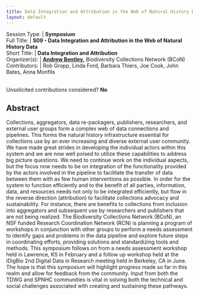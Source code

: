 ```yaml
---
title: Data Integration and Attribution in the Web of Natural History Data
layout: default
---
```


Session Type: | **Symposium**  
Full Title:   | **S09 - Data Integration and Attribution in the Web of Natural History Data**  
Short Title:  | **Data Integration and Attribution**  
Organizer(s): | **[Andrew Bentley](mailto:abentley@ku.edu),** Biodiversity Collections Network (BCoN)  
Contributors: | Rob Gropp, Linda Ford, Barbara Thiers, Joe Cook, John Bates, Anna Monfils  


<p><br />Unsolicited contributions considered? <strong>No</strong></p>

<!--
**How many 80-minute sessions are you requesting?** 1
**Is your session open to unsolicited contributions?** Yes
**Technical Requirements:** 
Just a podium, screen and projector
-->


## Abstract  

Collections, aggregators, data re-packagers, publishers, researchers, and external user groups form a complex web of data connections and pipelines. This forms the natural history infrastructure essential for collections use by an ever increasing and diverse external user community. We have made great strides in developing the individual actors within this system and we are now well poised to utilize these capabilities to address big picture questions. We need to continue work on the individual aspects, but the focus now needs to be on integration of the functionality provided by the actors involved in the pipeline to facilitate the transfer of data between them with as few human interventions as possible. In order for the system to function efficiently and to the benefit of all parties, information, data, and resources needs not only to be integrated efficiently, but flow in the reverse direction (attribution) to facilitate collections advocacy and sustainability. For instance, there are benefits to collections from inclusion into aggregators and subsequent use by researchers and publishers that are not being realized. The Biodiversity Collections Network (BCoN), an NSF funded Research Coordination Network (RCN) is planning a program of workshops in conjunction with other groups to perform a needs assessment to identify gaps and problems in the data pipeline and explore future steps in coordinating efforts, providing solutions and standardizing tools and methods. This symposium follows on from a needs assessment workshop held in Lawrence, KS in February and a follow up workshop held at the iDigBio 2nd Digital Data in Research meeting held in Berkeley, CA in June. The hope is that this symposium will highlight progress made so far in this realm and allow for feedback from the community. Input from both the TDWG and SPNHC communities is vital in solving both the technical and social challenges associated with creating and sustaining these pathways.

